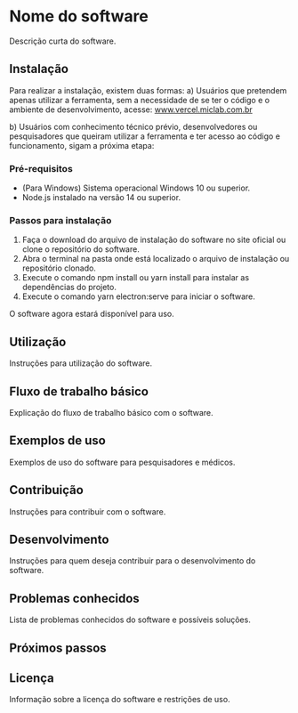 # Nome do software
Descrição curta do software.

## Instalação
Para realizar a instalação, existem duas formas:
a) Usuários que pretendem apenas utilizar a ferramenta, sem a necessidade de se ter o código e o ambiente de desenvolvimento, acesse: <a href="#"> www.vercel.miclab.com.br </a>

b) Usuários com conhecimento técnico prévio, desenvolvedores ou pesquisadores que queiram utilizar a ferramenta e ter acesso ao código e funcionamento, sigam a próxima etapa:

### Pré-requisitos
- (Para Windows) Sistema operacional Windows 10 ou superior.
- Node.js instalado na versão 14 ou superior.

### Passos para instalação
1. Faça o download do arquivo de instalação do software no site oficial ou clone o repositório do software.
2. Abra o terminal na pasta onde está localizado o arquivo de instalação ou repositório clonado.
3. Execute o comando npm install ou yarn install para instalar as dependências do projeto.
4. Execute o comando yarn electron:serve para iniciar o software.

O software agora estará disponível para uso.

## Utilização
Instruções para utilização do software.

## Fluxo de trabalho básico
Explicação do fluxo de trabalho básico com o software.

## Exemplos de uso
Exemplos de uso do software para pesquisadores e médicos.

## Contribuição
Instruções para contribuir com o software.

## Desenvolvimento
Instruções para quem deseja contribuir para o desenvolvimento do software.

## Problemas conhecidos
Lista de problemas conhecidos do software e possíveis soluções.

## Próximos passos

## Licença
Informação sobre a licença do software e restrições de uso.
